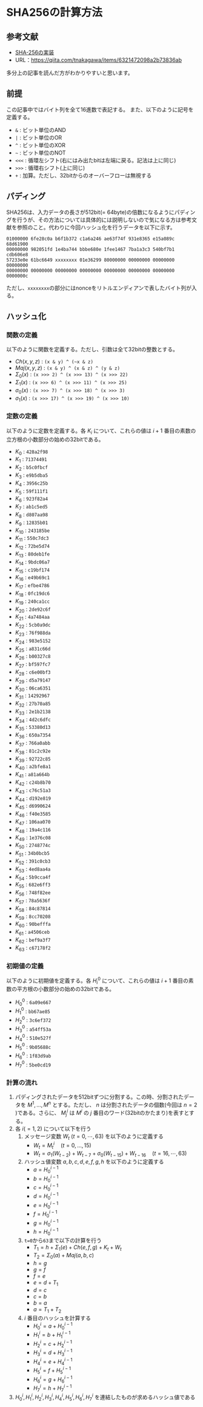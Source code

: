 # SHA256の計算方法

## 参考文献

- [SHA-256の実装](https://qiita.com/tnakagawa/items/6321472098a2b73836ab)
- URL：https://qiita.com/tnakagawa/items/6321472098a2b73836ab

多分上の記事を読んだ方がわかりやすいと思います。

## 前提

この記事中ではバイト列を全て16進数で表記する。
また、以下のように記号を定義する。

- `&` : ビット単位のAND
- `|` : ビット単位のOR
- `^` : ビット単位のXOR
- `~` : ビット単位のNOT
- `<<<` : 循環左シフト(右にはみ出たbitは左端に戻る。記法は上に同じ)
- `>>>` : 循環右シフト(上に同じ)
- `+` : 加算。ただし、32bitからのオーバーフローは無視する

## パディング

SHA256は、入力データの長さが512bit(= 64byte)の倍数になるようにパディングを行うが、その方法については具体的には説明しないので気になる方は参考文献を参照のこと。代わりに今回ハッシュ化を行うデータを以下に示す。

```
01000000 6fe28c0a b6f1b372 c1a6a246 ae63f74f 931e8365 e15a089c 68d61900
00000000 982051fd 1e4ba744 bbbe680e 1fee1467 7ba1a3c3 540bf7b1 cdb606e8
57233e0e 61bc6649 xxxxxxxx 01e36299 80000000 00000000 00000000 00000000
00000000 00000000 00000000 00000000 00000000 00000000 00000000 0000000c
```

ただし、`xxxxxxxx`の部分にはnonceをリトルエンディアンで表したバイト列が入る。

## ハッシュ化

### 関数の定義

以下のように関数を定義する。ただし、引数は全て32bitの整数とする。

- $Ch(x, y, z)$ : `(x & y) ^ (~x & z)`
- $Maj(x, y, z)$ : `(x & y) ^ (x & z) ^ (y & z)`
- $Σ_0(x)$ : `(x >>> 2) ^ (x >>> 13) ^ (x >>> 22)`
- $Σ_1(x)$ : `(x >>> 6) ^ (x >>> 11) ^ (x >>> 25)`
- $σ_0(x)$ : `(x >>> 7) ^ (x >>> 18) ^ (x >>> 3)`
- $σ_1(x)$ : `(x >>> 17) ^ (x >>> 19) ^ (x >>> 10)`

### 定数の定義

以下のように定数を定義する。各 $K_i$ について、これらの値は $i+1$ 番目の素数の立方根の小数部分の始めの32bitである。

- $K_0$ : `428a2f98`
- $K_1$ : `71374491`
- $K_2$ : `b5c0fbcf`
- $K_3$ : `e9b5dba5`
- $K_4$ : `3956c25b`
- $K_5$ : `59f111f1`
- $K_6$ : `923f82a4`
- $K_7$ : `ab1c5ed5`
- $K_8$ : `d807aa98`
- $K_9$ : `12835b01`
- $K_{10}$ : `243185be`
- $K_{11}$ : `550c7dc3`
- $K_{12}$ : `72be5d74`
- $K_{13}$ : `80deb1fe`
- $K_{14}$ : `9bdc06a7`
- $K_{15}$ : `c19bf174`
- $K_{16}$ : `e49b69c1`
- $K_{17}$ : `efbe4786`
- $K_{18}$ : `0fc19dc6`
- $K_{19}$ : `240ca1cc`
- $K_{20}$ : `2de92c6f`
- $K_{21}$ : `4a7484aa`
- $K_{22}$ : `5cb0a9dc`
- $K_{23}$ : `76f988da`
- $K_{24}$ : `983e5152`
- $K_{25}$ : `a831c66d`
- $K_{26}$ : `b00327c8`
- $K_{27}$ : `bf597fc7`
- $K_{28}$ : `c6e00bf3`
- $K_{29}$ : `d5a79147`
- $K_{30}$ : `06ca6351`
- $K_{31}$ : `14292967`
- $K_{32}$ : `27b70a85`
- $K_{33}$ : `2e1b2138`
- $K_{34}$ : `4d2c6dfc`
- $K_{35}$ : `53380d13`
- $K_{36}$ : `650a7354`
- $K_{37}$ : `766a0abb`
- $K_{38}$ : `81c2c92e`
- $K_{39}$ : `92722c85`
- $K_{40}$ : `a2bfe8a1`
- $K_{41}$ : `a81a664b`
- $K_{42}$ : `c24b8b70`
- $K_{43}$ : `c76c51a3`
- $K_{44}$ : `d192e819`
- $K_{45}$ : `d6990624`
- $K_{46}$ : `f40e3585`
- $K_{47}$ : `106aa070`
- $K_{48}$ : `19a4c116`
- $K_{49}$ : `1e376c08`
- $K_{50}$ : `2748774c`
- $K_{51}$ : `34b0bcb5`
- $K_{52}$ : `391c0cb3`
- $K_{53}$ : `4ed8aa4a`
- $K_{54}$ : `5b9cca4f`
- $K_{55}$ : `682e6ff3`
- $K_{56}$ : `748f82ee`
- $K_{57}$ : `78a5636f`
- $K_{58}$ : `84c87814`
- $K_{59}$ : `8cc70208`
- $K_{60}$ : `90befffa`
- $K_{61}$ : `a4506ceb`
- $K_{62}$ : `bef9a3f7`
- $K_{63}$ : `c67178f2`

### 初期値の定義

以下のように初期値を定義する。各 $H^0_i$ について、これらの値は $i+1$ 番目の素数の平方根の小数部分の始めの32bitである。

- $H^0_0$ : `6a09e667`
- $H^0_1$ : `bb67ae85`
- $H^0_2$ : `3c6ef372`
- $H^0_3$ : `a54ff53a`
- $H^0_4$ : `510e527f`
- $H^0_5$ : `9b05688c`
- $H^0_6$ : `1f83d9ab`
- $H^0_7$ : `5be0cd19`

### 計算の流れ

1. パディングされたデータを512bitずつに分割する。この時、分割されたデータを $M^1,\ldots, M^n$ とする。ただし、 $n$ は分割されたデータの個数(今回は $n = 2$ )である。さらに、 $M^i_j$ は $M^i$ の $j$ 番目のワード(32bitのかたまり)を表すとする。
1. 各 $i (= 1,2)$ について以下を行う
   1. メッセージ変数 $W_t\ (t=0,\cdots,63)$ を以下のように定義する
      - $W_t = M^i_t \quad (t=0,...,15)$
      - $W_t = σ_1(W_{t-2}) + W_{t-7} + σ_0(W_{t-15}) + W_{t-16} \quad (t=16,\cdots,63)$
    2. ハッシュ値変数 $a, b, c, d, e, f, g, h$ を以下のように定義する
       - $a = H^{i-1}_0$
       - $b = H^{i-1}_0$
       - $c = H^{i-1}_0$
       - $d = H^{i-1}_0$
       - $e = H^{i-1}_0$
       - $f = H^{i-1}_0$
       - $g = H^{i-1}_0$
       - $h = H^{i-1}_0$
    3. `t=0`から`63`まで以下の計算を行う
       - $T_1 = h + Σ_1(e) + Ch(e, f, g) + K_t + W_t$
       - $T_2 = Σ_0(a) + Maj(a, b, c)$
       - $h = g$
       - $g = f$
       - $f = e$
       - $e = d + T_1$
       - $d = c$
       - $c = b$
       - $b = a$
       - $a = T_1 + T_2$
    4. $i$ 番目のハッシュを計算する
       - $H^i_0 = a + H^{i-1}_0$
       - $H^i_1 = b + H^{i-1}_1$
       - $H^i_2 = c + H^{i-1}_2$
       - $H^i_3 = d + H^{i-1}_3$
       - $H^i_4 = e + H^{i-1}_4$
       - $H^i_5 = f + H^{i-1}_5$
       - $H^i_6 = g + H^{i-1}_6$
       - $H^i_7 = h + H^{i-1}_7$
1. $H^i_0, H^i_1, H^i_2, H^i_3, H^i_4, H^i_5, H^i_6, H^i_7$ を連結したものが求めるハッシュ値である
